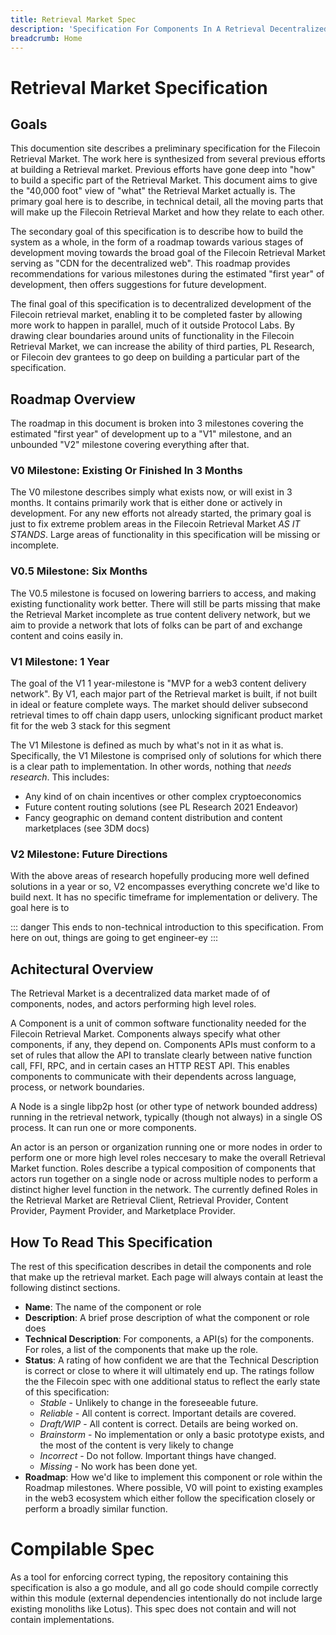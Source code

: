 ```yaml
---
title: Retrieval Market Spec
description: 'Specification For Components In A Retrieval Decentralized Data Market'
breadcrumb: Home
---
```


# Retrieval Market Specification

## Goals

This documention site describes a preliminary specification for the Filecoin Retrieval Market. The work here is synthesized from several previous efforts at building a Retrieval market. Previous efforts have gone deep into "how" to build a specific part of the Retrieval Market. This document aims to give the "40,000 foot" view of "what" the Retrieval Market actually is. The primary goal here is to describe, in technical detail, all the moving parts that will make up the Filecoin Retrieval Market and how they relate to each other. 

The secondary goal of this specification is to describe how to build the system as a whole, in the form of a roadmap towards various stages of development moving towards the broad goal of the Filecoin Retrieval Market serving as "CDN for the decentralized web". This roadmap provides recommendations for various milestones during the estimated "first year" of development, then offers suggestions for future development.

The final goal of this specification is to decentralized development of the Filecoin retrieval market, enabling it to be completed faster by allowing more work to happen in parallel, much of it outside Protocol Labs. By drawing clear boundaries around units of functionality in the Filecoin Retrieval Market, we can increase the ability of third parties, PL Research, or Filecoin dev grantees to go deep on building a particular part of the specification.

## Roadmap Overview

The roadmap in this document is broken into 3 milestones covering the estimated "first year" of development up to a "V1" milestone, and an unbounded "V2" milestone covering everything after that.

### **V0 Milestone**: Existing Or Finished In 3 Months

The V0 milestone describes simply what exists now, or will exist in 3 months. It contains primarily work that is either done or actively in development. For any new efforts not already started, the primary goal is just to fix extreme problem areas in the Filecoin Retrieval Market *AS IT STANDS*. Large areas of functionality in this specification will be missing or incomplete.

### **V0.5 Milestone**: Six Months

The V0.5 milestone is focused on lowering barriers to access, and making existing functionality work better. There will still be parts missing that make the Retrieval Market incomplete as true content delivery network, but we aim to provide a network that lots of folks can be part of and exchange content and coins easily in.

### **V1 Milestone**: 1 Year

The goal of the V1 1 year-milestone is "MVP for a web3 content delivery network". By V1, each major part of the Retrieval market is built, if not built in ideal or feature complete ways. The market should deliver subsecond retrieval times to off chain dapp users, unlocking significant product market fit for the web 3 stack for this segment

The V1 Milestone is defined as much by what's not in it as what is. Specifically, the V1 Milestone is comprised only of solutions for which there is a clear path to implementation. In other words, nothing that *needs research*. This includes:
- Any kind of on chain incentives or other complex cryptoeconomics
- Future content routing solutions (see PL Research 2021 Endeavor)
- Fancy geographic on demand content distribution and content marketplaces (see 3DM docs)

### **V2 Milestone**: Future Directions

With the above areas of research hopefully producing more well defined solutions in a year or so, V2 encompasses everything concrete we'd like to build next. It has no specific timeframe for implementation or delivery. The goal here is to

::: danger
This ends to non-technical introduction to this specification. From here on out, things are going to get engineer-ey
:::

## Achitectural Overview

The Retrieval Market is a decentralized data market made of of components, nodes, and actors performing high level roles.

A Component is a unit of common software functionality needed for the Filecoin Retrieval Market. Components always specify what other components, if any, they depend on. Components APIs must conform to a set of rules that allow the API to translate clearly between native function call, FFI, RPC, and in certain cases an HTTP REST API. This enables components to communicate with their dependents across language, process, or network boundaries.

A Node is a single libp2p host (or other type of network bounded address) running in the retrieval network, typically (though not always) in a single OS process. It can run one or more components.

An actor is an person or organization running one or more nodes in order to perform one or more high level roles neccesary to make the overall Retrieval Market function. Roles describe a typical composition of components that actors run together on a single node or across multiple nodes to perform a distinct higher level function in the network. The currently defined Roles in the Retrieval Market are Retrieval Client, Retrieval Provider, Content Provider, Payment Provider, and Marketplace Provider.

## How To Read This Specification

The rest of this specification describes in detail the components and role that make up the retrieval market. Each page will always contain at least the following distinct sections.

- **Name**: The name of the component or role
- **Description**: A brief prose description of what the component or role does
- **Technical Description**: For components, a API(s) for the components. For roles, a list of the components that make up the role.
- **Status**: A rating of how confident we are that the Technical Description is correct or close to where it will ultimately end up. The ratings follow the the Filecoin spec with one additional status to reflect the early state of this specification:
   - *Stable* - Unlikely to change in the foreseeable future.
   - *Reliable* - All content is correct. Important details are covered.	
   - *Draft/WIP* - All content is correct. Details are being worked on.
   - *Brainstorm* - No implementation or only a basic prototype exists, and the most of the content is very likely to change
   - *Incorrect* - Do not follow. Important things have changed.	
   - *Missing* - No work has been done yet.
- **Roadmap**: How we'd like to implement this component or role within the Roadmap milestones. Where possible, V0 will point to existing examples in the web3 ecosystem which either follow the specification closely or perform a broadly similar function.

# Compilable Spec

As a tool for enforcing correct typing, the repository containing this specification is also a go module, and all go code should compile correctly within this module (external dependencies intentionally do not include large existing monoliths like Lotus). This spec does not contain and will not contain implementations.
